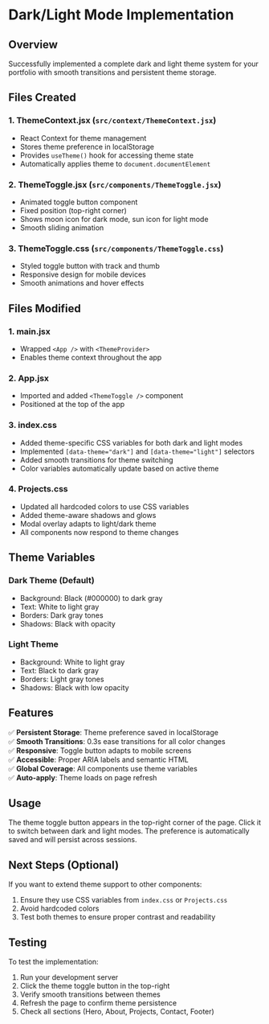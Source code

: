 # Dark/Light Mode Implementation

## Overview
Successfully implemented a complete dark and light theme system for your portfolio with smooth transitions and persistent theme storage.

## Files Created

### 1. **ThemeContext.jsx** (`src/context/ThemeContext.jsx`)
- React Context for theme management
- Stores theme preference in localStorage
- Provides `useTheme()` hook for accessing theme state
- Automatically applies theme to `document.documentElement`

### 2. **ThemeToggle.jsx** (`src/components/ThemeToggle.jsx`)
- Animated toggle button component
- Fixed position (top-right corner)
- Shows moon icon for dark mode, sun icon for light mode
- Smooth sliding animation

### 3. **ThemeToggle.css** (`src/components/ThemeToggle.css`)
- Styled toggle button with track and thumb
- Responsive design for mobile devices
- Smooth animations and hover effects

## Files Modified

### 1. **main.jsx**
- Wrapped `<App />` with `<ThemeProvider>`
- Enables theme context throughout the app

### 2. **App.jsx**
- Imported and added `<ThemeToggle />` component
- Positioned at the top of the app

### 3. **index.css**
- Added theme-specific CSS variables for both dark and light modes
- Implemented `[data-theme="dark"]` and `[data-theme="light"]` selectors
- Added smooth transitions for theme switching
- Color variables automatically update based on active theme

### 4. **Projects.css**
- Updated all hardcoded colors to use CSS variables
- Added theme-aware shadows and glows
- Modal overlay adapts to light/dark theme
- All components now respond to theme changes

## Theme Variables

### Dark Theme (Default)
- Background: Black (#000000) to dark gray
- Text: White to light gray
- Borders: Dark gray tones
- Shadows: Black with opacity

### Light Theme
- Background: White to light gray
- Text: Black to dark gray
- Borders: Light gray tones
- Shadows: Black with low opacity

## Features

✅ **Persistent Storage**: Theme preference saved in localStorage  
✅ **Smooth Transitions**: 0.3s ease transitions for all color changes  
✅ **Responsive**: Toggle button adapts to mobile screens  
✅ **Accessible**: Proper ARIA labels and semantic HTML  
✅ **Global Coverage**: All components use theme variables  
✅ **Auto-apply**: Theme loads on page refresh  

## Usage

The theme toggle button appears in the top-right corner of the page. Click it to switch between dark and light modes. The preference is automatically saved and will persist across sessions.

## Next Steps (Optional)

If you want to extend theme support to other components:
1. Ensure they use CSS variables from `index.css` or `Projects.css`
2. Avoid hardcoded colors
3. Test both themes to ensure proper contrast and readability

## Testing

To test the implementation:
1. Run your development server
2. Click the theme toggle button in the top-right
3. Verify smooth transitions between themes
4. Refresh the page to confirm theme persistence
5. Check all sections (Hero, About, Projects, Contact, Footer)
